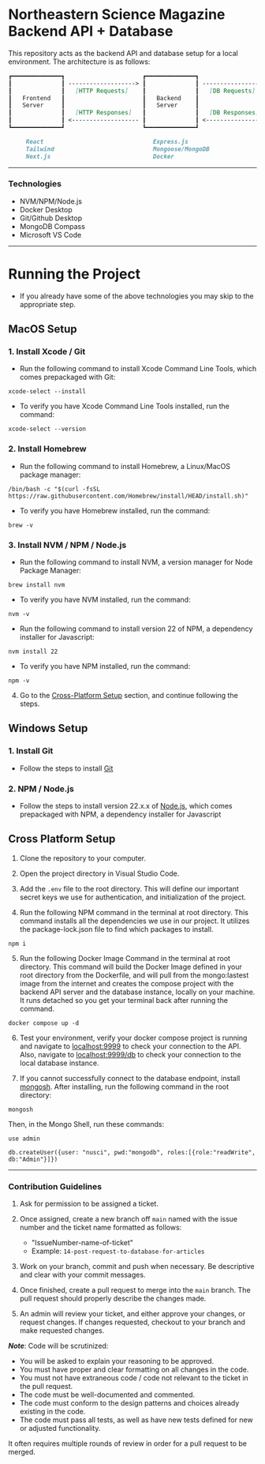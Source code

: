 # Northeastern Science Magazine Backend API + Database

This repository acts as the backend API and database setup for a local environment. The architecture is as follows:

```md
┏━━━━━━━━━━━━━━┓                      ┏━━━━━━━━━━━━━━┓                    ┏━━━━━━━━━━━━━━┓
┃              ┃ -------------------> ┃              ┃ -----------------> ┃              ┃
┃              ┃   [HTTP Requests]    ┃              ┃   [DB Requests]    ┃              ┃
┃   Frontend   ┃                      ┃   Backend    ┃                    ┃   Database   ┃
┃   Server     ┃                      ┃   Server     ┃                    ┃   Instance   ┃
┃              ┃   [HTTP Responses]   ┃              ┃   [DB Responses]   ┃              ┃
┃              ┃ <------------------- ┃              ┃ <----------------- ┃              ┃
┗━━━━━━━━━━━━━━┛                      ┗━━━━━━━━━━━━━━┛                    ┗━━━━━━━━━━━━━━┛

     React                               Express.js                           MongoDB
     Tailwind                            Mongoose/MongoDB                     Docker
     Next.js                             Docker
```

<hr>

### Technologies
- NVM/NPM/Node.js
- Docker Desktop
- Git/Github Desktop
- MongoDB Compass
- Microsoft VS Code

<hr>

# Running the Project

- If you already have some of the above technologies you may skip to the appropriate step. 

## MacOS Setup

### 1. Install Xcode / Git

- Run the following command to install Xcode Command Line Tools, which comes prepackaged with Git:
```
xcode-select --install
```
- To verify you have Xcode Command Line Tools installed, run the command:
```
xcode-select --version
```

### 2. Install Homebrew
- Run the following command to install Homebrew, a Linux/MacOS package manager:
```
/bin/bash -c "$(curl -fsSL https://raw.githubusercontent.com/Homebrew/install/HEAD/install.sh)"
```
- To verify you have Homebrew installed, run the command:
```
brew -v
```

### 3. Install NVM / NPM / Node.js
- Run the following command to install NVM, a version manager for Node Package Manager:
```
brew install nvm
```
- To verify you have NVM installed, run the command:
```
nvm -v
```
- Run the following command to install version 22 of NPM, a dependency installer for Javascript:
```
nvm install 22
```
- To verify you have NPM installed, run the command:
```
npm -v
```

4. Go to the [Cross-Platform Setup](#cross-platform-setup) section, and continue following the steps.

## Windows Setup

### 1. Install Git
- Follow the steps to install [Git](https://git-scm.com/downloads)

### 2. NPM / Node.js
- Follow the steps to install version 22.x.x of [Node.js](https://nodejs.org/en/download/package-manager), which comes prepackaged with NPM, a dependency installer for Javascript

## Cross Platform Setup

1. Clone the repository to your computer.

2. Open the project directory in Visual Studio Code.

3. Add the ```.env``` file to the root directory. This will define our important secret keys we use for authentication, and initialization of the project.

5. Run the following NPM command in the terminal at root directory. This command installs all the dependencies we use in our project. It utilizes the package-lock.json file to find which packages to install. 

```properties
npm i
```

5. Run the following Docker Image Command in the terminal at root directory. This command will build the Docker Image defined in your root directory from the Dockerfile, and will pull from the mongo:lastest image from the internet and creates the compose project with the backend API server and the database instance, locally on your machine. It runs detached so you get your terminal back after running the command.

```properties
docker compose up -d
```

6. Test your environment, verify your docker compose project is running and navigate to [localhost:9999](http://localhost:9999) to check your connection to the API. Also, navigate to [localhost:9999/db](http://localhost:9999/db) to check your connection to the local database instance.

7. If you cannot successfully connect to the database endpoint, install [mongosh](https://www.mongodb.com/docs/mongodb-shell/install/). After installing, run the following command in the root directory:

```properties
mongosh
```

Then, in the Mongo Shell, run these commands:

```properties
use admin
```
```properties
db.createUser({user: "nusci", pwd:"mongodb", roles:[{role:"readWrite", db:"Admin"}]})
```

<hr>

### Contribution Guidelines

1. Ask for permission to be assigned a ticket.

2. Once assigned, create a new branch off ```main``` named with the issue number and the ticket name formatted as follows:

    - "IssueNumber-name-of-ticket"
    -  Example: ```14-post-request-to-database-for-articles```
    
3. Work on your branch, commit and push when necessary. Be descriptive and clear with your commit messages.

4. Once finished, create a pull request to merge into the ```main``` branch. The pull request should properly describe the changes made.

5. An admin will review your ticket, and either approve your changes, or request changes. If changes requested, checkout to your branch and make requested changes.

***Note***: Code will be scrutinized:
- You will be asked to explain your reasoning to be approved.
- You must have proper and clear formatting on all changes in the code.
- You must not have extraneous code / code not relevant to the ticket in the pull request.
- The code must be well-documented and commented.
- The code must conform to the design patterns and choices already existing in the code.
- The code must pass all tests, as well as have new tests defined for new or adjusted functionality.

It often requires multiple rounds of review in order for a pull request to be merged. 
